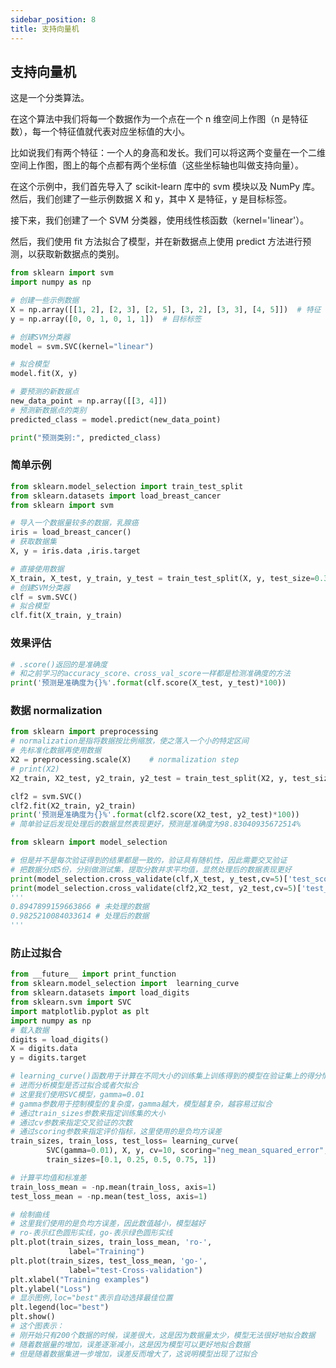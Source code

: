 ```yaml
---
sidebar_position: 8
title: 支持向量机
---
```


## 支持向量机

这是一个分类算法。

在这个算法中我们将每一个数据作为一个点在一个 n 维空间上作图（n 是特征数），每一个特征值就代表对应坐标值的大小。

比如说我们有两个特征：一个人的身高和发长。我们可以将这两个变量在一个二维空间上作图，图上的每个点都有两个坐标值（这些坐标轴也叫做支持向量）。

在这个示例中，我们首先导入了 scikit-learn 库中的 svm 模块以及 NumPy 库。然后，我们创建了一些示例数据 X 和 y，其中 X 是特征，y 是目标标签。

接下来，我们创建了一个 SVM 分类器，使用线性核函数（kernel='linear'）。

然后，我们使用 fit 方法拟合了模型，并在新数据点上使用 predict 方法进行预测，以获取新数据点的类别。

```python showLineNumbers
from sklearn import svm
import numpy as np

# 创建一些示例数据
X = np.array([[1, 2], [2, 3], [2, 5], [3, 2], [3, 3], [4, 5]])  # 特征
y = np.array([0, 0, 1, 0, 1, 1])  # 目标标签

# 创建SVM分类器
model = svm.SVC(kernel="linear")

# 拟合模型
model.fit(X, y)

# 要预测的新数据点
new_data_point = np.array([[3, 4]])
# 预测新数据点的类别
predicted_class = model.predict(new_data_point)

print("预测类别:", predicted_class)
```

### 简单示例

```python showLineNumbers
from sklearn.model_selection import train_test_split
from sklearn.datasets import load_breast_cancer
from sklearn import svm

# 导入一个数据量较多的数据，乳腺癌
iris = load_breast_cancer()
# 获取数据集
X, y = iris.data ,iris.target

# 直接使用数据
X_train, X_test, y_train, y_test = train_test_split(X, y, test_size=0.3)
# 创建SVM分类器
clf = svm.SVC()
# 拟合模型
clf.fit(X_train, y_train)
```

### 效果评估

```python showLineNumbers
# .score()返回的是准确度
# 和之前学习的accuracy_score、cross_val_score一样都是检测准确度的方法
print('预测是准确度为{}%'.format(clf.score(X_test, y_test)*100))
```

### 数据 normalization

```python showLineNumbers
from sklearn import preprocessing
# normalization是指将数据按比例缩放，使之落入一个小的特定区间
# 先标准化数据再使用数据
X2 = preprocessing.scale(X)    # normalization step
# print(X2)
X2_train, X2_test, y2_train, y2_test = train_test_split(X2, y, test_size=0.3)

clf2 = svm.SVC()
clf2.fit(X2_train, y2_train)
print('预测是准确度为{}%'.format(clf2.score(X2_test, y2_test)*100))
# 简单验证后发现处理后的数据显然表现更好，预测是准确度为98.83040935672514%

from sklearn import model_selection

# 但是并不是每次验证得到的结果都是一致的，验证具有随机性，因此需要交叉验证
# 把数据分成5份，分别做测试集，提取分数并求平均值，显然处理后的数据表现更好
print(model_selection.cross_validate(clf,X_test, y_test,cv=5)['test_score'].mean())
print(model_selection.cross_validate(clf2,X2_test, y2_test,cv=5)['test_score'].mean())
'''
0.8947899159663866 # 未处理的数据
0.9825210084033614 # 处理后的数据
'''
```

### 防止过拟合

```python showLineNumbers
from __future__ import print_function
from sklearn.model_selection import  learning_curve
from sklearn.datasets import load_digits
from sklearn.svm import SVC
import matplotlib.pyplot as plt
import numpy as np
# 载入数据
digits = load_digits()
X = digits.data
y = digits.target

# learning_curve()函数用于计算在不同大小的训练集上训练得到的模型在验证集上的得分情况
# 进而分析模型是否过拟合或者欠拟合
# 这里我们使用SVC模型，gamma=0.01
# gamma参数用于控制模型的复杂度，gamma越大，模型越复杂，越容易过拟合
# 通过train_sizes参数来指定训练集的大小
# 通过cv参数来指定交叉验证的次数
# 通过scoring参数来指定评价指标，这里使用的是负均方误差
train_sizes, train_loss, test_loss= learning_curve(
        SVC(gamma=0.01), X, y, cv=10, scoring="neg_mean_squared_error",
        train_sizes=[0.1, 0.25, 0.5, 0.75, 1])

# 计算平均值和标准差
train_loss_mean = -np.mean(train_loss, axis=1)
test_loss_mean = -np.mean(test_loss, axis=1)

# 绘制曲线
# 这里我们使用的是负均方误差，因此数值越小，模型越好
# ro-表示红色圆形实线，go-表示绿色圆形实线
plt.plot(train_sizes, train_loss_mean, 'ro-',
             label="Training")
plt.plot(train_sizes, test_loss_mean, 'go-',
             label="test-Cross-validation")
plt.xlabel("Training examples")
plt.ylabel("Loss")
# 显示图例,loc="best"表示自动选择最佳位置
plt.legend(loc="best")
plt.show()
# 这个图表示：
# 刚开始只有200个数据的时候，误差很大，这是因为数据量太少，模型无法很好地拟合数据
# 随着数据量的增加，误差逐渐减小，这是因为模型可以更好地拟合数据
# 但是随着数据集进一步增加，误差反而增大了，这说明模型出现了过拟合
```
